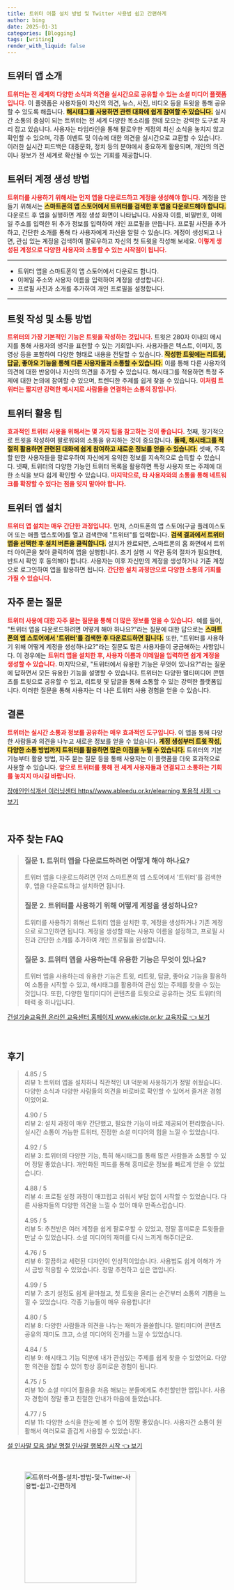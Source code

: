 ```yaml
---
title: 트위터 어플 설치 방법 및 Twitter 사용법 쉽고 간편하게
author: bing
date: 2025-01-31
categories: [Blogging]
tags: [writing]
render_with_liquid: false
---
```



<h2 id='트위터 앱 소개'>트위터 앱 소개</h2>

<p><b><span style="color: #ee2323;">트위터는 전 세계의 다양한 소식과 의견을 실시간으로 공유할 수 있는 소셜 미디어 플랫폼입니다.</span></b> 이 플랫폼은 사용자들이 자신의 의견, 뉴스, 사진, 비디오 등을 트윗을 통해 공유할 수 있도록 해줍니다. <b><span style="background-color: #ffe066;">해시태그를 사용하면 관련 대화에 쉽게 참여할 수 있습니다.</span></b> 실시간 소통의 중심이 되는 트위터는 전 세계 다양한 목소리를 한데 모으는 강력한 도구로 자리 잡고 있습니다. 사용자는 타임라인을 통해 팔로우한 계정의 최신 소식을 놓치지 않고 확인할 수 있으며, 각종 이벤트 및 이슈에 대한 의견을 실시간으로 교환할 수 있습니다. 이러한 실시간 피드백은 대중문화, 정치 등의 분야에서 중요하게 활용되며, 개인의 의견이나 정보가 전 세계로 확산될 수 있는 기회를 제공합니다.</p>

<h2 id='트위터 계정 생성 방법'>트위터 계정 생성 방법</h2>

<p><b><span style="color: #ee2323;">트위터를 사용하기 위해서는 먼저 앱을 다운로드하고 계정을 생성해야 합니다.</span></b> 계정을 만들기 위해서는 <b><span style="background-color: #ffe066;">스마트폰의 앱 스토어에서 트위터를 검색한 후 앱을 다운로드해야 합니다.</span></b> 다운로드 후 앱을 실행하면 계정 생성 화면이 나타납니다. 사용자 이름, 비밀번호, 이메일 주소를 입력한 뒤 추가 정보를 입력하여 개인 프로필을 만듭니다. 프로필 사진을 추가하고, 간단한 소개를 통해 타 사용자에게 자신을 알릴 수 있습니다. 계정이 생성되고 나면, 관심 있는 계정을 검색하여 팔로우하고 자신의 첫 트윗을 작성해 보세요. <b><span style="color: #ee2323;">이렇게 생성된 계정으로 다양한 사용자와 소통할 수 있는 시작점이 됩니다.</span></b></p>

<hr />

<ul>
    <li>트위터 앱을 스마트폰의 앱 스토어에서 다운로드 합니다.</li>
    <li>이메일 주소와 사용자 이름을 입력하여 계정을 생성합니다.</li>
    <li>프로필 사진과 소개를 추가하여 개인 프로필을 설정합니다.</li>
</ul>

<hr />

<h2 id='트윗 작성 및 소통 방법'>트윗 작성 및 소통 방법</h2>

<p><b><span style="color: #ee2323;">트위터의 가장 기본적인 기능은 트윗을 작성하는 것입니다.</span></b> 트윗은 280자 이내의 메시지를 통해 사용자의 생각을 표현할 수 있는 기회입니다. 사용자들은 텍스트, 이미지, 동영상 등을 포함하여 다양한 형태로 내용을 전달할 수 있습니다. <b><span style="background-color: #ffe066;">작성한 트윗에는 리트윗, 답글, 좋아요 기능을 통해 다른 사용자들과 소통할 수 있습니다.</span></b> 이를 통해 다른 사용자의 의견에 대한 반응이나 자신의 의견을 추가할 수 있습니다. 해시태그를 적용하면 특정 주제에 대한 논의에 참여할 수 있으며, 트렌디한 주제를 쉽게 찾을 수 있습니다. <b><span style="color: #ee2323;">이처럼 트위터는 짧지만 강력한 메시지로 사람들을 연결하는 소통의 장입니다.</span></b></p>

<h2 id='트위터 활용 팁'>트위터 활용 팁</h2>

<p><b><span style="color: #ee2323;">효과적인 트위터 사용을 위해서는 몇 가지 팁을 참고하는 것이 좋습니다.</span></b> 첫째, 정기적으로 트윗을 작성하여 팔로워와의 소통을 유지하는 것이 중요합니다. <b><span style="background-color: #ffe066;">둘째, 해시태그를 적절히 활용하면 관련된 대화에 쉽게 참여하고 새로운 정보를 얻을 수 있습니다.</span></b> 셋째, 주목할 만한 사용자들을 팔로우하여 자신에게 유익한 정보를 지속적으로 습득할 수 있습니다. 넷째, 트위터의 다양한 기능인 트위터 목록을 활용하면 특정 사용자 또는 주제에 대한 소식을 보다 쉽게 확인할 수 있습니다. <b><span style="color: #ee2323;">마지막으로, 타 사용자와의 소통을 통해 네트워크를 확장할 수 있다는 점을 잊지 말아야 합니다.</span></b></p>

<h2 id='트위터 앱 설치'>트위터 앱 설치</h2>

<p><b><span style="color: #ee2323;">트위터 앱 설치는 매우 간단한 과정입니다.</span></b> 먼저, 스마트폰의 앱 스토어(구글 플레이스토어 또는 애플 앱스토어)를 열고 검색란에 "트위터"를 입력합니다. <b><span style="background-color: #ffe066;">검색 결과에서 트위터 앱을 선택한 후 설치 버튼을 클릭합니다.</span></b> 설치가 완료되면, 스마트폰의 홈 화면에서 트위터 아이콘을 찾아 클릭하여 앱을 실행합니다. 초기 실행 시 약관 동의 절차가 필요한데, 반드시 확인 후 동의해야 합니다. 사용자는 이후 자신만의 계정을 생성하거나 기존 계정으로 로그인하여 앱을 활용하면 됩니다. <b><span style="color: #ee2323;">간단한 설치 과정만으로 다양한 소통의 기회를 가질 수 있습니다.</span></b></p>

<h2 id='자주 묻는 질문'>자주 묻는 질문</h2>

<p><b><span style="color: #ee2323;">트위터 사용에 대한 자주 묻는 질문을 통해 더 많은 정보를 얻을 수 있습니다.</span></b> 예를 들어, "트위터 앱을 다운로드하려면 어떻게 해야 하나요?"라는 질문에 대한 답으로는 <b><span style="background-color: #ffe066;">스마트폰의 앱 스토어에서 '트위터'를 검색한 후 다운로드하면 됩니다.</span></b> 또한, "트위터를 사용하기 위해 어떻게 계정을 생성하나요?"라는 질문도 많은 사용자들이 궁금해하는 사항입니다. 이 경우에는 <b><span style="color: #ee2323;">트위터 앱을 설치한 후, 사용자 이름과 이메일을 입력하면 쉽게 계정을 생성할 수 있습니다.</span></b> 마지막으로, "트위터에서 유용한 기능은 무엇이 있나요?"라는 질문에 답하면서 모든 유용한 기능을 설명할 수 있습니다. 트위터는 다양한 멀티미디어 콘텐츠를 트윗으로 공유할 수 있고, 리트윗 및 답글을 통해 소통할 수 있는 강력한 플랫폼입니다. 이러한 질문을 통해 사용자는 더 나은 트위터 사용 경험을 얻을 수 있습니다.</p>

<h2 id='결론'>결론</h2>

<p><b><span style="color: #ee2323;">트위터는 실시간 소통과 정보를 공유하는 매우 효과적인 도구입니다.</span></b> 이 앱을 통해 다양한 사람들과 의견을 나누고 새로운 정보를 얻을 수 있습니다. <b><span style="background-color: #ffe066;">계정 생성부터 트윗 작성, 다양한 소통 방법까지 트위터를 활용하면 많은 이점을 누릴 수 있습니다.</span></b> 트위터의 기본 기능부터 활용 방법, 자주 묻는 질문 등을 통해 사용자는 이 플랫폼을 더욱 효과적으로 사용할 수 있습니다. <b><span style="color: #ee2323;">앞으로 트위터를 통해 전 세계 사용자들과 연결되고 소통하는 기회를 놓치지 마시길 바랍니다.</span></b></p>


<p><a class="click-button" title="장애인인식개선 이러닝센터 https//www.ableedu.or.kr/elearning 포용적 사회" href="https://aptwhite.github.io/posts/%EC%9E%A5%EC%95%A0%EC%9D%B8%EC%9D%B8%EC%8B%9D%EA%B0%9C%EC%84%A0-%EC%9D%B4%EB%9F%AC%EB%8B%9D%EC%84%BC%ED%84%B0-httpswww.ableedu.or.krelearning-%ED%8F%AC%EC%9A%A9%EC%A0%81-%EC%82%AC%ED%9A%8C/" rel="dofollow">장애인인식개선 이러닝센터 https//www.ableedu.or.kr/elearning 포용적 사회 👈 보기</a></p><br>
<h2 id='자주_찾는_FAQ'>자주 찾는 FAQ</h2>
<div itemscope="" itemtype="https://schema.org/FAQPage"> 
<blockquote> 
<div itemscope="" itemprop="mainEntity" itemtype="https://schema.org/Question"> 
<h3 itemprop="name">질문 1. 트위터 앱을 다운로드하려면 어떻게 해야 하나요?</h3> 
<div itemscope="" itemprop="acceptedAnswer" itemtype="https://schema.org/Answer"> 
<span itemprop="text"> 
<p>트위터 앱을 다운로드하려면 먼저 스마트폰의 앱 스토어에서 '트위터'를 검색한 후, 앱을 다운로드하고 설치하면 됩니다.</p> 
</span> 
</div> 
</div> 
<div itemscope="" itemprop="mainEntity" itemtype="https://schema.org/Question"> 
<h3 itemprop="name">질문 2. 트위터를 사용하기 위해 어떻게 계정을 생성하나요?</h3> 
<div itemscope="" itemprop="acceptedAnswer" itemtype="https://schema.org/Answer"> 
<span itemprop="text"> 
<p>트위터를 사용하기 위해선 트위터 앱을 설치한 후, 계정을 생성하거나 기존 계정으로 로그인하면 됩니다. 계정을 생성할 때는 사용자 이름을 설정하고, 프로필 사진과 간단한 소개를 추가하여 개인 프로필을 완성합니다.</p> 
</span> 
</div> 
</div> 
<div itemscope="" itemprop="mainEntity" itemtype="https://schema.org/Question"> 
<h3 itemprop="name">질문 3. 트위터 앱을 사용하는데 유용한 기능은 무엇이 있나요?</h3> 
<div itemscope="" itemprop="acceptedAnswer" itemtype="https://schema.org/Answer"> 
<span itemprop="text"> 
<p>트위터 앱을 사용하는데 유용한 기능은 트윗, 리트윗, 답글, 좋아요 기능을 활용하여 소통을 시작할 수 있고, 해시태그를 활용하여 관심 있는 주제를 찾을 수 있는 것입니다. 또한, 다양한 멀티미디어 콘텐츠를 트윗으로 공유하는 것도 트위터의 매력 중 하나입니다.</p> 
</span> 
</div> 
</div> 
</blockquote> 
</div>
<p><a class="click-button" title="건설기술교육원 온라인 교육센터 홈페이지 www.ekicte.or.kr 교육자료" href="https://aptwhite.github.io/posts/%EA%B1%B4%EC%84%A4%EA%B8%B0%EC%88%A0%EA%B5%90%EC%9C%A1%EC%9B%90-%EC%98%A8%EB%9D%BC%EC%9D%B8-%EA%B5%90%EC%9C%A1%EC%84%BC%ED%84%B0-%ED%99%88%ED%8E%98%EC%9D%B4%EC%A7%80-www.ekicte.or.kr-%EA%B5%90%EC%9C%A1%EC%9E%90%EB%A3%8C/" rel="dofollow">건설기술교육원 온라인 교육센터 홈페이지 www.ekicte.or.kr 교육자료 👈 보기</a></p><br>
<h2 id='후기'>후기</h2>
<div itemscope itemtype="https://schema.org/Product">
  <blockquote>
  <div itemprop="review" itemscope itemtype="https://schema.org/Review">
      <div itemprop="reviewRating" itemscope itemtype="https://schema.org/Rating"> <span itemprop="ratingValue">4.85</span> / <span itemprop="bestRating">5</span> </div>
      <span itemprop="reviewBody">리뷰 1: 트위터 앱을 설치하니 직관적인 UI 덕분에 사용하기가 정말 쉬웠습니다. 다양한 소식과 다양한 사람들의 의견을 바로바로 확인할 수 있어서 즐거운 경험이었어요.</span>
  </div>
  <br>
  <div itemprop="review" itemscope itemtype="https://schema.org/Review">
      <div itemprop="reviewRating" itemscope itemtype="https://schema.org/Rating"> <span itemprop="ratingValue">4.90</span> / <span itemprop="bestRating">5</span> </div>
      <span itemprop="reviewBody">리뷰 2: 설치 과정이 매우 간단했고, 필요한 기능이 바로 제공되어 편리했습니다. 실시간 소통이 가능한 트위터, 진정한 소셜 미디어의 힘을 느낄 수 있었습니다.</span>
  </div>
  <br>
  <div itemprop="review" itemscope itemtype="https://schema.org/Review">
      <div itemprop="reviewRating" itemscope itemtype="https://schema.org/Rating"> <span itemprop="ratingValue">4.92</span> / <span itemprop="bestRating">5</span> </div>
      <span itemprop="reviewBody">리뷰 3: 트위터의 다양한 기능, 특히 해시태그를 통해 많은 사람들과 소통할 수 있어 정말 좋았습니다. 개인화된 피드를 통해 흥미로운 정보를 빠르게 얻을 수 있었습니다.</span>
  </div>
  <br>
  <div itemprop="review" itemscope itemtype="https://schema.org/Review">
      <div itemprop="reviewRating" itemscope itemtype="https://schema.org/Rating"> <span itemprop="ratingValue">4.88</span> / <span itemprop="bestRating">5</span> </div>
      <span itemprop="reviewBody">리뷰 4: 프로필 설정 과정이 매끄럽고 쉬워서 부담 없이 시작할 수 있었습니다. 다른 사용자들의 다양한 의견을 느낄 수 있어 매우 만족스럽습니다.</span>
  </div>
  <br>
  <div itemprop="review" itemscope itemtype="https://schema.org/Review">
      <div itemprop="reviewRating" itemscope itemtype="https://schema.org/Rating"> <span itemprop="ratingValue">4.95</span> / <span itemprop="bestRating">5</span> </div>
      <span itemprop="reviewBody">리뷰 5: 추천받은 여러 계정을 쉽게 팔로우할 수 있었고, 정말 흥미로운 트윗들을 만날 수 있었습니다. 소셜 미디어의 재미를 다시 느끼게 해주더군요.</span>
  </div>
  <br>
  <div itemprop="review" itemscope itemtype="https://schema.org/Review">
      <div itemprop="reviewRating" itemscope itemtype="https://schema.org/Rating"> <span itemprop="ratingValue">4.76</span> / <span itemprop="bestRating">5</span> </div>
      <span itemprop="reviewBody">리뷰 6: 깔끔하고 세련된 디자인이 인상적이었습니다. 사용법도 쉽게 이해가 가서 금방 적응할 수 있었습니다. 정말 추천하고 싶은 앱입니다.</span>
  </div>
  <br>
  <div itemprop="review" itemscope itemtype="https://schema.org/Review">
      <div itemprop="reviewRating" itemscope itemtype="https://schema.org/Rating"> <span itemprop="ratingValue">4.99</span> / <span itemprop="bestRating">5</span> </div>
      <span itemprop="reviewBody">리뷰 7: 초기 설정도 쉽게 끝마쳤고, 첫 트윗을 올리는 순간부터 소통의 기쁨을 느낄 수 있었습니다. 각종 기능들이 매우 유용합니다!</span>
  </div>
  <br>
  <div itemprop="review" itemscope itemtype="https://schema.org/Review">
      <div itemprop="reviewRating" itemscope itemtype="https://schema.org/Rating"> <span itemprop="ratingValue">4.80</span> / <span itemprop="bestRating">5</span> </div>
      <span itemprop="reviewBody">리뷰 8: 다양한 사람들과 의견을 나누는 재미가 쏠쏠합니다. 멀티미디어 콘텐츠 공유의 재미도 크고, 소셜 미디어의 진가를 느낄 수 있었습니다.</span>
  </div>
  <br>
  <div itemprop="review" itemscope itemtype="https://schema.org/Review">
      <div itemprop="reviewRating" itemscope itemtype="https://schema.org/Rating"> <span itemprop="ratingValue">4.84</span> / <span itemprop="bestRating">5</span> </div>
      <span itemprop="reviewBody">리뷰 9: 해시태그 기능 덕분에 내가 관심있는 주제를 쉽게 찾을 수 있었어요. 다양한 의견을 접할 수 있어 항상 흥미로운 경험이 됩니다.</span>
  </div>
  <br>
  <div itemprop="review" itemscope itemtype="https://schema.org/Review">
      <div itemprop="reviewRating" itemscope itemtype="https://schema.org/Rating"> <span itemprop="ratingValue">4.75</span> / <span itemprop="bestRating">5</span> </div>
      <span itemprop="reviewBody">리뷰 10: 소셜 미디어 활용을 처음 해보는 분들에게도 추천할만한 앱입니다. 사용자 경험이 정말 좋고 친절한 안내가 마음에 들었습니다.</span>
  </div>
  <br>
  <div itemprop="review" itemscope itemtype="https://schema.org/Review">
      <div itemprop="reviewRating" itemscope itemtype="https://schema.org/Rating"> <span itemprop="ratingValue">4.77</span> / <span itemprop="bestRating">5</span> </div>
      <span itemprop="reviewBody">리뷰 11: 다양한 소식을 한눈에 볼 수 있어 정말 좋았습니다. 사용자간 소통이 원활해서 여러모로 즐겁게 사용할 수 있었습니다.</span>
  </div>
  </blockquote>
</div>
<p><a class="click-button" title="설 인사말 모음 설날 명절 인사말 행복한 시작" href="https://aptwhite.github.io/posts/%EC%84%A4-%EC%9D%B8%EC%82%AC%EB%A7%90-%EB%AA%A8%EC%9D%8C-%EC%84%A4%EB%82%A0-%EB%AA%85%EC%A0%88-%EC%9D%B8%EC%82%AC%EB%A7%90-%ED%96%89%EB%B3%B5%ED%95%9C-%EC%8B%9C%EC%9E%91/" rel="dofollow">설 인사말 모음 설날 명절 인사말 행복한 시작 👈 보기</a></p><br>
<figure class="image"><img src="https://aptwhite.github.io/assets/img/thumbnail/트위터-어플-설치-방법-및-Twitter-사용법-쉽고-간편하게.webp" alt="트위터-어플-설치-방법-및-Twitter-사용법-쉽고-간편하게" width="256" height="256"></figure>